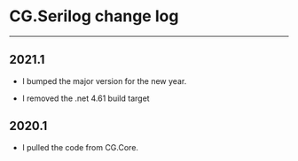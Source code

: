 # CG.Serilog change log
---

## 2021.1

* I bumped the major version for the new year.

* I removed the .net 4.61 build target

## 2020.1

* I pulled the code from CG.Core.




